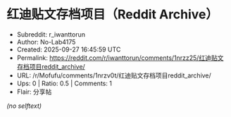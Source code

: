 # 红迪贴文存档项目（Reddit Archive）

- Subreddit: r_iwanttorun
- Author: No-Lab4175
- Created: 2025-09-27 16:45:59 UTC
- Permalink: https://reddit.com/r/iwanttorun/comments/1nrzz25/红迪贴文存档项目reddit_archive/
- URL: /r/Mofufu/comments/1nrzv0t/红迪贴文存档项目reddit_archive/
- Ups: 0 | Ratio: 0.5 | Comments: 1
- Flair: 分享帖

_(no selftext)_
